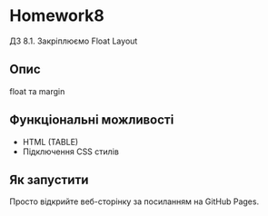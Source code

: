 # Homework8

ДЗ 8.1. Закріплюємо Float Layout

## Опис
float та margin

## Функціональні можливості
- HTML (TABLE)
- Підключення CSS стилів

## Як запустити
Просто відкрийте веб-сторінку за посиланням на GitHub Pages.
